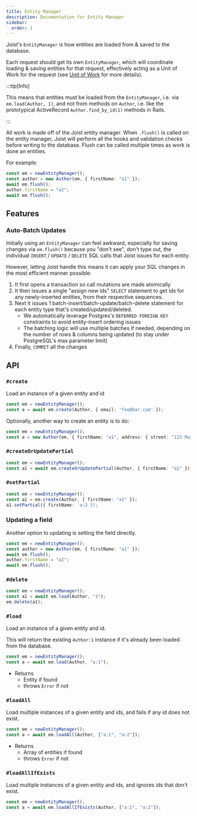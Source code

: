 ```yaml
---
title: Entity Manager
description: Documentation for Entity Manager
sidebar:
  order: 1
---
```


Joist's `EntityManager` is how entities are loaded from & saved to the database.

Each request should get its own `EntityManager`, which will coordinate loading & saving entities for that request, effectively acting as a Unit of Work for the request (see [Unit of Work](../advanced/unit-of-work) for more details).

:::tip[Info]

This means that entities must be loaded from the `EntityManager`, i.e. via `em.load(Author, 1)`, and not from methods on `Author`, i.e. like the prototypical ActiveRecord `Author.find_by_id(1)` methods in Rails.

:::

All work is made off of the Joist entity manager. When `.flush()` is called on the entity manager, Joist will perform all the hooks and validation checks before writing to the database. Flush can be called multiple times as work is done an entities.

For example:

```ts
const em = newEntityManager();
const author = new Author(em, { firstName: "a1" });
await em.flush();
author.firstName = "a2";
await em.flush();
```

## Features

### Auto-Batch Updates

Initially using an `EntityManager` can feel awkward, especially for saving changes via `em.flush()` because you "don't see", don't type out, the individual `INSERT` / `UPDATE` / `DELETE` SQL calls that Joist issues for each entity.

However, letting Joist handle this means it can apply your SQL changes in the most efficient manner possible:

1. It first opens a transaction so call mutations are made atomically
2. It then issues a single "assign new ids" `SELECT` statement to get ids for any newly-inserted entities, from their respective sequences.
3. Next it issues 1 batch-insert/batch-update/batch-delete statement for each entity type that's created/updated/deleted.
   - We automatically leverage Postgres's `DEFERRED FOREIGN KEY` constraints to avoid entity-insert ordering issues
   - The batching logic will use multiple batches if needed, depending on the number of rows & columns being updated (to stay under PostgreSQL's max parameter limit)
4. Finally, `COMMIT` all the changes

## API

### `#create`
Load an instance of a given entity and id

```ts
const em = newEntityManager();
const a = await em.create(Author, { email: 'foo@bar.com' });
```

Optionally, another way to create an entity is to do:

```ts
const em = newEntityManager();
const a = new Author(em, { firstName: "a1", address: { street: "123 Main" } });
```


### `#createOrUpdatePartial`

```ts
const em = newEntityManager();
const a1 = await em.createOrUpdatePartial(Author, { firstName: "a1" });
```


### `#setPartial`

```ts
const em = newEntityManager();
const a1 = em.create(Author, { firstName: "a1" });
a1.setPartial({ firstName: 'a:2 });
```

### Updating a field
Another option to updating is setting the field directly.

```ts
const em = newEntityManager();
const author = new Author(em, { firstName: "a1" });
await em.flush();
author.firstName = "a2";
await em.flush();
```

### `#delete`

```ts
const em = newEntityManager();
const a1 = await em.load(Author, "1");
em.delete(a1);
```

### `#load`

Load an instance of a given entity and id.

This will return the existing `Author:1` instance if it's already been loaded from the database.

```ts
const em = newEntityManager();
const a = await em.load(Author, "a:1");
```

- Returns
    - Entity if found
    - throws `Error` if not


### `#loadAll`

Load multiple instances of a given entity and ids, and fails if any id does not exist.

```ts
const em = newEntityManager();
const a = await em.loadAll(Author, ["a:1", "a:2"]);
```

- Returns
    - Array of entities if found
    - throws `Error` if not


### `#loadAllIfExists`

Load multiple instances of a given entity and ids, and ignores ids that don't exist.

```ts
const em = newEntityManager();
const a = await em.loadAllIfExists(Author, ["a:1", "a:2"]);
```


